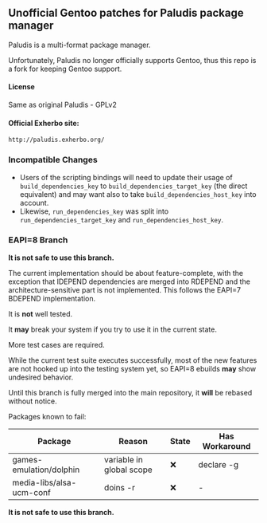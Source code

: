 ## Unofficial Gentoo patches for Paludis package manager 

Paludis is a multi-format package manager.

Unfortunately, Paludis no longer officially supports Gentoo, thus this repo is a fork for keeping Gentoo support.

#### License
Same as original Paludis - GPLv2

#### Official Exherbo site:
    http://paludis.exherbo.org/

### Incompatible Changes

  - Users of the scripting bindings will need to update their usage of
    `build_dependencies_key` to `build_dependencies_target_key` (the direct
    equivalent) and may want also to take `build_dependencies_host_key` into
    account.
  - Likewise, `run_dependencies_key` was split into
    `run_dependencies_target_key` and `run_dependencies_host_key`.

### EAPI=8 Branch

**It is not safe to use this branch.**

The current implementation should be about feature-complete, with the exception
that IDEPEND dependencies are merged into RDEPEND and the
architecture-sensitive part is not implemented. This follows the EAPI=7 BDEPEND
implementation.

It is **not** well tested.

It **may** break your system if you try to use it in the current state.

More test cases are required.

While the current test suite executes successfully, most of the new features
are not hooked up into the testing system yet, so EAPI=8 ebuilds **may** show
undesired behavior.

Until this branch is fully merged into the main repository, it **will** be
rebased without notice.

Packages known to fail:

| Package | Reason | State | Has Workaround |
| ------- | ------ | ----- | -------------- |
| games-emulation/dolphin | variable in global scope | ❌ | declare -g |
| media-libs/alsa-ucm-conf | doins -r | ❌ | - |

**It is not safe to use this branch.**
